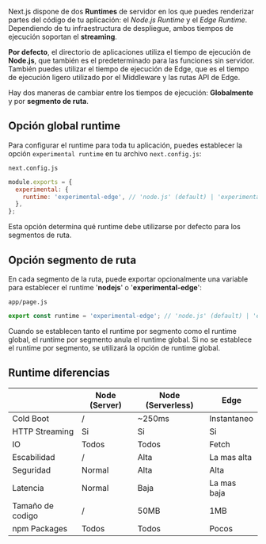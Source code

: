 Next.js dispone de dos **Runtimes** de servidor en los que puedes renderizar partes del código de tu aplicación: el _Node.js Runtime_ y el _Edge Runtime_. Dependiendo de tu infraestructura de despliegue, ambos tiempos de ejecución soportan el **streaming**.

**Por defecto**, el directorio de aplicaciones utiliza el tiempo de ejecución de **Node.js**, que también es el predeterminado para las funciones sin servidor. También puedes utilizar el tiempo de ejecución de Edge, que es el tiempo de ejecución ligero utilizado por el Middleware y las rutas API de Edge.

Hay dos maneras de cambiar entre los tiempos de ejecución: **Globalmente** y por **segmento de ruta**.

## Opción global runtime

Para configurar el runtime para toda tu aplicación, puedes establecer la opción ``experimental runtime`` en tu archivo ``next.config.js``:

`next.config.js`

```js
module.exports = {
  experimental: {
    runtime: 'experimental-edge', // 'node.js' (default) | 'experimental-edge'
  },
};
```

Esta opción determina qué runtime debe utilizarse por defecto para los segmentos de ruta.

## Opción segmento de ruta

En cada segmento de la ruta, puede exportar opcionalmente una variable para establecer el runtime '**nodejs**' o '**experimental-edge**':

`app/page.js`

```ts
export const runtime = 'experimental-edge'; // 'node.js' (default) | 'experimental-edge'
```

Cuando se establecen tanto el runtime por segmento como el runtime global, el runtime por segmento anula el runtime global. Si no se establece el runtime por segmento, se utilizará la opción de runtime global.

## Runtime diferencias

|                  | Node (Server) | Node (Serverless) | Edge        |
| ---------------- | ------------- | ----------------- | ----------- |
| Cold Boot        | /             | ~250ms            | Instantaneo |
| HTTP Streaming   | Si            | Si                | Si          |
| IO               | Todos         | Todos             | Fetch       |
| Escabilidad      | /             | Alta              | La mas alta |
| Seguridad        | Normal        | Alta              | Alta        |
| Latencia         | Normal        | Baja              | La mas baja |
| Tamaño de codigo | /             | 50MB              | 1MB         |
| npm Packages     | Todos         | Todos             | Pocos            |


